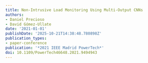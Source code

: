 ```yaml
---
title: Non-Intrusive Load Monitoring Using Multi-Output CNNs
authors:
- Daniel Precioso
- David Gómez-Ullate
date: '2021-01-01'
publishDate: '2025-10-21T14:38:48.780898Z'
publication_types:
- paper-conference
publication: '*2021 IEEE Madrid PowerTech*'
doi: 10.1109/PowerTech46648.2021.9494943
---
```

